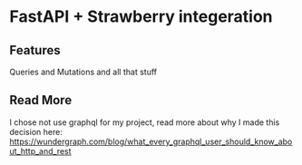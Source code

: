 # FastAPI + Strawberry integeration 
## Features
Queries and Mutations and all that stuff

## Read More
I chose not use graphql for my project, read more about why I made this decision here:
https://wundergraph.com/blog/what_every_graphql_user_should_know_about_http_and_rest

